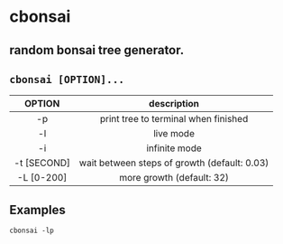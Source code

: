 # cbonsai

random bonsai tree generator.
---

` cbonsai [OPTION]... `
---

| **OPTION** | description |
|:---:|:---:|
| -p | print tree to terminal when finished |
| -l | live mode |
| -i | infinite mode |
| -t [SECOND] | wait between steps of growth (default: 0.03) |
| -L [0-200] | more growth (default: 32) |

## Examples
` cbonsai -lp `

